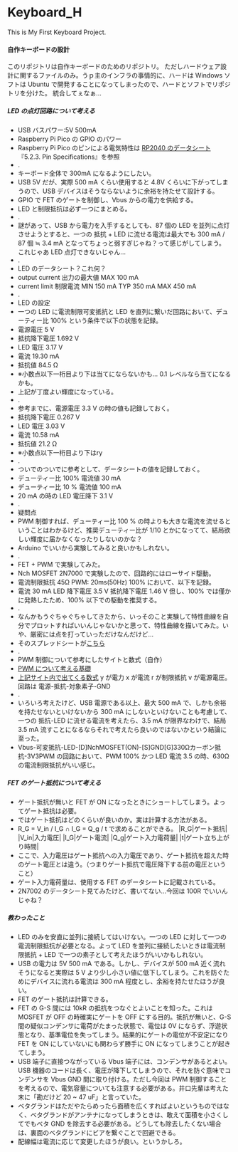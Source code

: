 # Keyboard_H
This is My First Keyboard Project.

#### 自作キーボードの設計
このリポジトリは自作キーボードのためのリポジトリ。
ただしハードウェア設計に関するファイルのみ。うｐ主のインフラの事情的に、ハードは Windows ソフトは Ubuntu で開発することになってしまったので、ハードとソフトでリポジトリを分けた。
統合してぇなぁ...

##### LED の点灯回路について考える
- USB バスパワー:5V 500mA
- Raspberry Pi Pico の GPIO のパワー
- Raspberry Pi Pico のピンによる電気特性は [RP2040 のデータシート](https://datasheets.raspberrypi.org/rp2040/rp2040-datasheet.pdf) 『5.2.3. Pin Specifications』を参照
- .
- キーボード全体で 300mA になるようにしたい。
- USB 5V だが、実際 500 mA くらい使用すると 4.8V くらいに下がってしまうので、USB デバイスはそうならないように余裕を持たせて設計する。
- GPIO で FET のゲートを制御し、Vbus からの電力を供給する。
- LED と制限抵抗は必ず一つにまとめる。
- .
- 謎があって、USB から電力を入手するとしても、87 個の LED を並列に点灯させようとすると、一つの 抵抗 + LED に流せる電流は最大でも 300 mA / 87 個 ≒ 3.4 mA となってちょっと弱すぎじゃね？って感じがしてしまう。これじゃあ LED 点灯できないじゃん...
- .
- LED のデータシート？これ何？
- output current 出力の最大値 MAX 100 mA
- current limit 制限電流 MIN 150 mA TYP 350 mA MAX 450 mA
- .
- LED の設定
- 一つの LED に電流制限可変抵抗と LED を直列に繋いだ回路において、デューティー比 100% という条件で以下の状態を記録。
- 電源電圧 5 V
- 抵抗降下電圧 1.692 V
- LED 電圧 3.17 V
- 電流 19.30 mA
- 抵抗値 84.5 Ω
- ※小数点以下一桁目より下は当てにならないかも... 0.1 レベルなら当てになるかも。
- 上記が丁度よい輝度になっている。
- .
- 参考までに、電源電圧 3.3 V の時の値も記録しておく。
- 抵抗降下電圧 0.267 V
- LED 電圧 3.03 V
- 電流 10.58 mA
- 抵抗値 21.2 Ω
- ※小数点以下一桁目より下はry
- .
- ついでのついでに参考として、データシートの値を記録しておく。
- デューティー比 100% 電流値  30 mA
- デューティー比 10 % 電流値 100 mA
- 20 mA の時の LED 電圧降下 3.1 V
- .
- 疑問点
- PWM 制御すれば、デューティー比 100 % の時よりも大きな電流を流せるということはわかるけど、推奨デューティー比が 1/10 とかになってて、結局欲しい輝度に届かなくなったりしないのかな？
- Arduino でいいから実験してみると良いかもしれない。
- .
- FET + PWM で実験してみた。
- Nch MOSFET 2N7000 で実験したので、回路的にはローサイド駆動。
- 電流制限抵抗 45Ω PWM: 20ms(50Hz) 100% において、以下を記録。
- 電流 30 mA LED 降下電圧 3.5 V 抵抗降下電圧 1.46 V 但し、100% では僅かに発熱したため、100% 以下での駆動を推奨する。
- .
- なんかもうぐちゃぐちゃしてきたから、いっそのこと実験して特性曲線を自分でプロットすればいいんじゃないかと思って、特性曲線を描いてみた。いや、厳密には点を打っていっただけなんだけど...
- そのスプレッドシートが[こちら](https://docs.google.com/spreadsheets/d/14N7y58BiVdMig64xLq-WeDRAnExjTIeJXDbpEm-JDAk/edit?usp=sharing)
- .
- PWM 制御について参考にしたサイトと数式（自作）
- [PWM について考える基礎](https://www.sist.ac.jp/club/mcf/Umeta_lecture/PWM.html)
- [上記サイト内で出てくる数式](https://www.geogebra.org/m/sed2b5tw) y が電力 x が電流 r が制限抵抗 v が電源電圧。回路は 電源-抵抗-対象素子-GND
- .
- いろいろ考えたけど、USB 電源である以上、最大 500 mA で、しかも余裕を持たせないといけないから 300 mA にしないといけないことも考慮して、一つの 抵抗-LED に流せる電流を考えたら、3.5 mA が限界なわけで、結局 3.5 mA 流すことになるならそれで考えたら良いのではないかという結論に至った。
- Vbus-可変抵抗-LED-[D]NchMOSFET(ON)-[S]GND[G]330Ωカーボン抵抗-3V3PWM の回路において、PWM 100% かつ LED 電流 3.5 の時、630Ω の電流制限抵抗がいい感じ。

##### FET のゲート抵抗について考える
- ゲート抵抗が無いと FET が ON になったときにショートしてしまう。よってゲート抵抗は必要。
- ではゲート抵抗はどのくらいが良いのか。実は計算する方法がある。
- R_G = V_in / I_G ∩ I_G = Q_g / t で求めることができる。
|R_G|ゲート抵抗|
|V_in|入力電圧|
|I_G|ゲート電流|
|Q_g|ゲート入力電荷量|
|t|ゲート立ち上がり時間|
- ここで、入力電圧はゲート抵抗への入力電圧であり、ゲート抵抗を超えた時のゲート電圧とは違う。（つまりゲート抵抗で電圧降下する前の電圧ということ）
- ゲート入力電荷量は、使用する FET のデータシートに記載されている。
- 2N7002 のデータシート見てみたけど、書いてない...今回は 100R でいいんじゃね？

##### 教わったこと
- LED のみを安直に並列に接続してはいけない。一つの LED に対して一つの電流制限抵抗が必要となる。よって LED を並列に接続したいときは電流制限抵抗 + LED で一つの素子として考えたほうがいいかもしれない。
- USB の電力は 5V 500 mA である。しかし、デバイスが 500 mA 近く流れそうになると実際は 5 V より少し小さい値に低下してしまう。これを防ぐためにデバイスに流れる電流は 300 mA 程度とし、余裕を持たせたほうが良い。
- FET のゲート抵抗は計算できる。
- FET の G-S 間には 10kR の抵抗をつなぐとよいことを知った。これは MOSFET が OFF の時確実にゲートを OFF にする目的。抵抗が無いと、G-S 間の疑似コンデンサに電荷がたまった状態で、電位は 0V にならず、浮遊状態となり、基準電位を失ってしまう。結果的にゲートの電位が不安定になり FET を ON にしていないにも関わらず勝手に ON になってしまうことが起きてしまう。
- USB 端子に直接つながっている Vbus 端子には、コンデンサがあるとよい。USB 機器のコードは長く、電圧が降下してしまうので、それを防ぐ意味でコンデンサを Vbus GND 間に取り付ける。ただし今回は PWM 制御することを考えるので、電気容量についても注意する必要がある。井口先輩は考えた末に「勘だけど 20 ~ 47 uF」と言っていた。
- ベタグランドはただやたらめったら面積を広くすればよいというものではなく、ベタグランドがアンテナになってしまうときは、敢えて面積を小さくしてでもベタ GND を除去する必要がある。どうしても除去したくない場合は、裏面のベタグランドにビアを繋ぐことで回避できる。
- 配線幅は電流に応じて変更したほうが良い。というかしろ。
